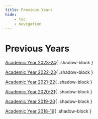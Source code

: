 ```yaml
---
title: Previous Years
hide:
    - toc
    - navigation
---
```


# Previous Years

[Academic Year 2023-24](/2023-24/){ .shadow-block }

[Academic Year 2022-23](/2022-23/){ .shadow-block }

[Academic Year 2021-22](/2021-22/){ .shadow-block }

[Academic Year 2020-21](/2020-21/){ .shadow-block }

[Academic Year 2019-20](/2019-20/){ .shadow-block }

[Academic Year 2018-19](/2018-19/){ .shadow-block }